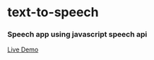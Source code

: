 # text-to-speech
### Speech app using javascript speech api

[Live Demo](https://avega91.github.io/text-to-speech/)
